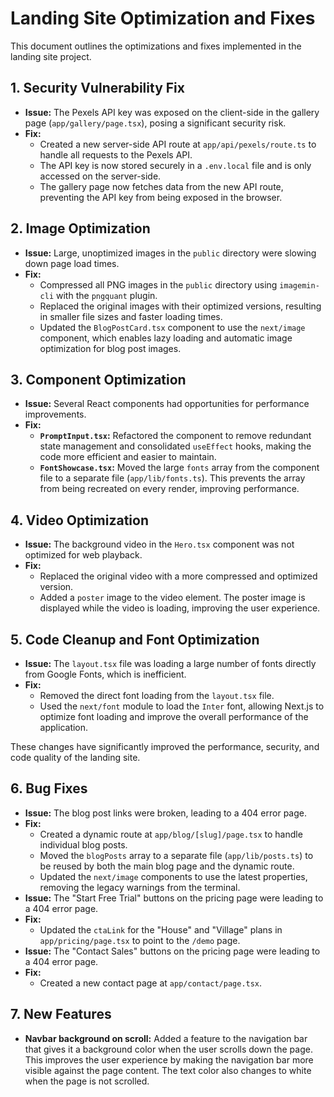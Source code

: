# Landing Site Optimization and Fixes

This document outlines the optimizations and fixes implemented in the landing site project.

## 1. Security Vulnerability Fix

*   **Issue:** The Pexels API key was exposed on the client-side in the gallery page (`app/gallery/page.tsx`), posing a significant security risk.
*   **Fix:**
    *   Created a new server-side API route at `app/api/pexels/route.ts` to handle all requests to the Pexels API.
    *   The API key is now stored securely in a `.env.local` file and is only accessed on the server-side.
    *   The gallery page now fetches data from the new API route, preventing the API key from being exposed in the browser.

## 2. Image Optimization

*   **Issue:** Large, unoptimized images in the `public` directory were slowing down page load times.
*   **Fix:**
    *   Compressed all PNG images in the `public` directory using `imagemin-cli` with the `pngquant` plugin.
    *   Replaced the original images with their optimized versions, resulting in smaller file sizes and faster loading times.
    *   Updated the `BlogPostCard.tsx` component to use the `next/image` component, which enables lazy loading and automatic image optimization for blog post images.

## 3. Component Optimization

*   **Issue:** Several React components had opportunities for performance improvements.
*   **Fix:**
    *   **`PromptInput.tsx`:** Refactored the component to remove redundant state management and consolidated `useEffect` hooks, making the code more efficient and easier to maintain.
    *   **`FontShowcase.tsx`:** Moved the large `fonts` array from the component file to a separate file (`app/lib/fonts.ts`). This prevents the array from being recreated on every render, improving performance.

## 4. Video Optimization

*   **Issue:** The background video in the `Hero.tsx` component was not optimized for web playback.
*   **Fix:**
    *   Replaced the original video with a more compressed and optimized version.
    *   Added a `poster` image to the video element. The poster image is displayed while the video is loading, improving the user experience.

## 5. Code Cleanup and Font Optimization

*   **Issue:** The `layout.tsx` file was loading a large number of fonts directly from Google Fonts, which is inefficient.
*   **Fix:**
    *   Removed the direct font loading from the `layout.tsx` file.
    *   Used the `next/font` module to load the `Inter` font, allowing Next.js to optimize font loading and improve the overall performance of the application.

These changes have significantly improved the performance, security, and code quality of the landing site.

## 6. Bug Fixes

*   **Issue:** The blog post links were broken, leading to a 404 error page.
*   **Fix:**
    *   Created a dynamic route at `app/blog/[slug]/page.tsx` to handle individual blog posts.
    *   Moved the `blogPosts` array to a separate file (`app/lib/posts.ts`) to be reused by both the main blog page and the dynamic route.
    *   Updated the `next/image` components to use the latest properties, removing the legacy warnings from the terminal.
*   **Issue:** The "Start Free Trial" buttons on the pricing page were leading to a 404 error page.
*   **Fix:**
    *   Updated the `ctaLink` for the "House" and "Village" plans in `app/pricing/page.tsx` to point to the `/demo` page.
*   **Issue:** The "Contact Sales" buttons on the pricing page were leading to a 404 error page.
*   **Fix:**
    *   Created a new contact page at `app/contact/page.tsx`.

## 7. New Features

*   **Navbar background on scroll:** Added a feature to the navigation bar that gives it a background color when the user scrolls down the page. This improves the user experience by making the navigation bar more visible against the page content. The text color also changes to white when the page is not scrolled.
